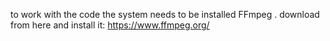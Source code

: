to work with the code the system needs to be installed FFmpeg .
download from here and install it: https://www.ffmpeg.org/
